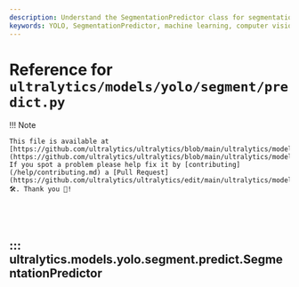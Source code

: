 ```yaml
---
description: Understand the SegmentationPredictor class for segmentation-based predictions using YOLO. Learn more about its implementation and example usage.
keywords: YOLO, SegmentationPredictor, machine learning, computer vision, object detection, Ultralytics, prediction, model, non-max suppression
---
```


# Reference for `ultralytics/models/yolo/segment/predict.py`

!!! Note

    This file is available at [https://github.com/ultralytics/ultralytics/blob/main/ultralytics/models/yolo/segment/predict.py](https://github.com/ultralytics/ultralytics/blob/main/ultralytics/models/yolo/segment/predict.py). If you spot a problem please help fix it by [contributing](/help/contributing.md) a [Pull Request](https://github.com/ultralytics/ultralytics/edit/main/ultralytics/models/yolo/segment/predict.py) 🛠️. Thank you 🙏!

<br><br>

## ::: ultralytics.models.yolo.segment.predict.SegmentationPredictor

<br><br>